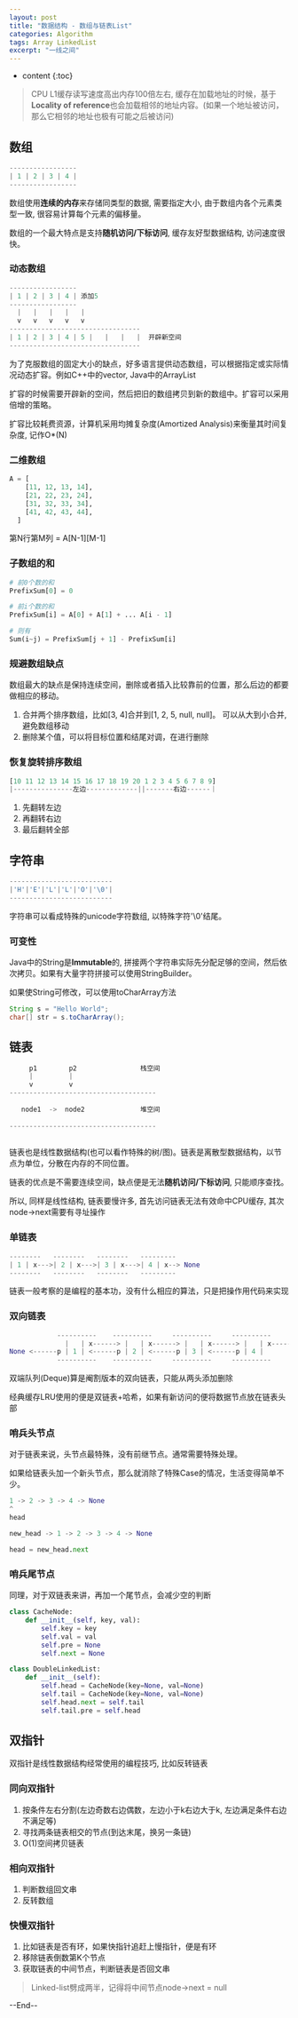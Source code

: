 ```yaml
---
layout: post
title: "数据结构 - 数组与链表List"
categories: Algorithm
tags: Array LinkedList
excerpt: "一线之间"
---
```


* content
{:toc}

> CPU L1缓存读写速度高出内存100倍左右, 缓存在加载地址的时候，基于**Locality of reference**也会加载相邻的地址内容。(如果一个地址被访问，那么它相邻的地址也极有可能之后被访问)

## 数组

```python
-----------------  
| 1 | 2 | 3 | 4 |
-----------------
```

数组使用**连续的内存**来存储同类型的数据, 需要指定大小, 由于数组内各个元素类型一致, 很容易计算每个元素的偏移量。

数组的一个最大特点是支持**随机访问/下标访问**, 缓存友好型数据结构, 访问速度很快。

### 动态数组

```python
-----------------
| 1 | 2 | 3 | 4 | 添加5  
----------------- 
  |   |   |   |   |                  
  v   v   v   v   v 
---------------------------------
| 1 | 2 | 3 | 4 | 5 |   |   |   |  开辟新空间
---------------------------------
```

为了克服数组的固定大小的缺点，好多语言提供动态数组，可以根据指定或实际情况动态扩容。例如C++中的vector, Java中的ArrayList

扩容的时候需要开辟新的空间，然后把旧的数组拷贝到新的数组中。扩容可以采用倍增的策略。

扩容比较耗费资源，计算机采用均摊复杂度(Amortized Analysis)来衡量其时间复杂度, 记作O*(N)

### 二维数组

```python
A = [
    [11, 12, 13, 14],
    [21, 22, 23, 24],
    [31, 32, 33, 34],
    [41, 42, 43, 44],
  ]
```

第N行第M列 = A[N-1][M-1]

### 子数组的和

```python
# 前0个数的和
PrefixSum[0] = 0

# 前i个数的和
PrefixSum[i] = A[0] + A[1] + ... A[i - 1]

# 则有
Sum(i~j) = PrefixSum[j + 1] - PrefixSum[i] 
```

### 规避数组缺点

数组最大的缺点是保持连续空间，删除或者插入比较靠前的位置，那么后边的都要做相应的移动。

1. 合并两个排序数组，比如[3, 4]合并到[1, 2, 5, null, null]。 可以从大到小合并, 避免数组移动
2. 删除某个值，可以将目标位置和结尾对调，在进行删除

### 恢复旋转排序数组

```python
[10 11 12 13 14 15 16 17 18 19 20 1 2 3 4 5 6 7 8 9]
|---------------左边-------------||-------右边------｜
```

1. 先翻转左边 
2. 再翻转右边
3. 最后翻转全部

## 字符串

```python
--------------------------     
|'H'|'E'|'L'|'L'|'O'|'\0'|
--------------------------
```

字符串可以看成特殊的unicode字符数组, 以特殊字符'\0'结尾。

### 可变性

Java中的String是**Immutable**的, 拼接两个字符串实际先分配足够的空间，然后依次拷贝。如果有大量字符拼接可以使用StringBuilder。

如果使String可修改，可以使用toCharArray方法

```java
String s = "Hello World";
char[] str = s.toCharArray();
```

## 链表

```python
     p1        p2                ​栈空间
     |         |
     v         v
-------------------------------------
​
   node1  ->  ​node2              堆空间
​
-------------------------------------
​
```

链表也是线性数据结构(也可以看作特殊的树/图)。链表是离散型数据结构，以节点为单位，分散在内存的不同位置。

链表的优点是不需要连续空间，缺点便是无法**随机访问/下标访问**, 只能顺序查找。

所以, 同样是线性结构, 链表要慢许多, 首先访问链表无法有效命中CPU缓存, 其次node->next需要有寻址操作

### 单链表

```python
--------   --------   --------   ---------
| 1 | x--->| 2 | x--->| 3 | x--->| 4 | x--> None
--------   --------   --------   ---------
```

链表一般考察的是编程的基本功，没有什么相应的算法，只是把操作用代码来实现

### 双向链表

```python
            ----------    ----------     ----------     ----------
              |   | x------> |   | x------> |   | x------> |   | x------> None
None <------p | 1 | <------p | 2 | <------p | 3 | <------p | 4 |
            ----------    ----------     ----------     ----------
```

双端队列(Deque)算是阉割版本的双向链表，只能从两头添加删除

经典缓存LRU使用的便是双链表+哈希，如果有新访问的便将数据节点放在链表头部

### 哨兵头节点

对于链表来说，头节点最特殊，没有前继节点。通常需要特殊处理。

如果给链表头加一个新头节点，那么就消除了特殊Case的情况，生活变得简单不少。

```python
1 -> 2 -> 3 -> 4 -> None
^
head

new_head -> 1 -> 2 -> 3 -> 4 -> None

head = new_head.next
```

### 哨兵尾节点

同理，对于双链表来讲，再加一个尾节点，会减少空的判断

```python
class CacheNode:
    def __init__(self, key, val):
        self.key = key
        self.val = val
        self.pre = None
        self.next = None

class DoubleLinkedList:
    def __init__(self):
        self.head = CacheNode(key=None, val=None)
        self.tail = CacheNode(key=None, val=None)
        self.head.next = self.tail
        self.tail.pre = self.head
```

## 双指针

双指针是线性数据结构经常使用的编程技巧, 比如反转链表

### 同向双指针

1. 按条件左右分割(左边奇数右边偶数，左边小于k右边大于k, 左边满足条件右边不满足等)
2. 寻找两条链表相交的节点(到达末尾，换另一条链)
3. O(1)空间拷贝链表

### 相向双指针

1. 判断数组回文串
2. 反转数组

### 快慢双指针

1. 比如链表是否有环，如果快指针追赶上慢指针，便是有环
2. 移除链表倒数第K个节点
3. 获取链表的中间节点，判断链表是否回文串

> Linked-list劈成两半，记得将中间节点node->next = null

--End--